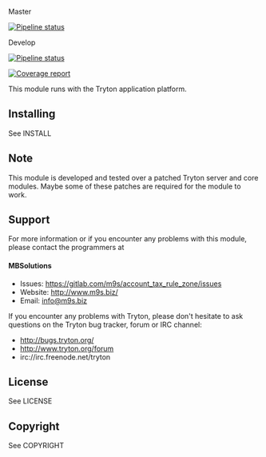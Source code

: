 Master

[![Pipeline status](https://gitlab.com/m9s/account_tax_rule_zone/badges/master/pipeline.svg)](https://gitlab.com/m9s/account_tax_rule_zone/commits/master)

Develop

[![Pipeline status](https://gitlab.com/m9s/account_tax_rule_zone/badges/develop/pipeline.svg)](https://gitlab.com/m9s/account_tax_rule_zone/commits/develop)

[![Coverage report](https://gitlab.com/m9s/account_tax_rule_zone/badges/develop/coverage.svg)](http://m9s.gitlab.io/account_tax_rule_zone)



This module runs with the Tryton application platform.

Installing
----------

See INSTALL

Note
----

This module is developed and tested over a patched Tryton server and
core modules. Maybe some of these patches are required for the module to work.

Support
-------

For more information or if you encounter any problems with this module,
please contact the programmers at

#### MBSolutions

   * Issues:   https://gitlab.com/m9s/account_tax_rule_zone/issues
   * Website:  http://www.m9s.biz/
   * Email:    info@m9s.biz

If you encounter any problems with Tryton, please don't hesitate to ask
questions on the Tryton bug tracker, forum or IRC channel:

   * http://bugs.tryton.org/
   * http://www.tryton.org/forum
   * irc://irc.freenode.net/tryton

License
-------

See LICENSE

Copyright
---------

See COPYRIGHT

